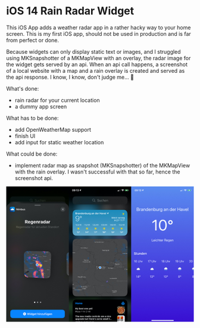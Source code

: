 # iOS 14 Rain Radar Widget
This iOS App adds a weather radar app in a rather hacky way to your home screen. This is my first iOS app, should not be used in production and is far from perfect or done.

Because widgets can only display static text or images, and I struggled using MKSnapshotter of a MKMapView with an overlay, the radar image for the widget gets served by an api. When an api call happens, a screenshot of a local website with a map and a rain overlay is created and served as the api response. I know, I know, don't judge me... 🤫

What's done:
- rain radar for your current location
- a dummy app screen

What has to be done:
- add OpenWeatherMap support
- finish UI
- add input for static weather location

What could be done:
- implement radar map as snapshot (MKSnapshotter) of the MKMapView with the rain overlay. I wasn't successful with that so far, hence the screenshot api.

![www](img/radar-overview.jpg)
